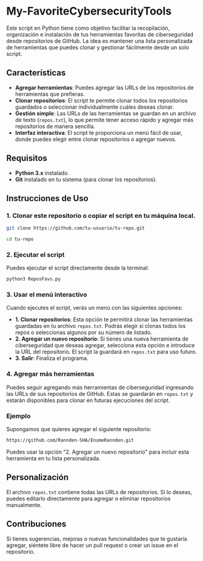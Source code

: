 # My-FavoriteCybersecurityTools

Este script en Python tiene como objetivo facilitar la recopilación, organización e instalación de tus herramientas favoritas de ciberseguridad desde repositorios de GitHub. La idea es mantener una lista personalizada de herramientas que puedes clonar y gestionar fácilmente desde un solo script.

## Características

- **Agregar herramientas**: Puedes agregar las URLs de los repositorios de herramientas que prefieras.
- **Clonar repositorios**: El script te permite clonar todos los repositorios guardados o seleccionar individualmente cuáles deseas clonar.
- **Gestión simple**: Las URLs de las herramientas se guardan en un archivo de texto (`repos.txt`), lo que permite tener acceso rápido y agregar más repositorios de manera sencilla.
- **Interfaz interactiva**: El script te proporciona un menú fácil de usar, donde puedes elegir entre clonar repositorios o agregar nuevos.

## Requisitos

- **Python 3.x** instalado.
- **Git** instalado en tu sistema (para clonar los repositorios).

## Instrucciones de Uso

### 1. Clonar este repositorio o copiar el script en tu máquina local.

```bash
git clone https://github.com/tu-usuario/tu-repo.git
```

```bash
cd tu-repo
```

### 2. Ejecutar el script

Puedes ejecutar el script directamente desde la terminal:

```bash
python3 ReposFavs.py
```

### 3. Usar el menú interactivo

Cuando ejecutes el script, verás un menú con las siguientes opciones:

- **1. Clonar repositorios**: Esta opción te permitirá clonar las herramientas guardadas en tu archivo `repos.txt`. Podrás elegir si clonas todos los repos o seleccionas algunos por su número de listado.
- **2. Agregar un nuevo repositorio**: Si tienes una nueva herramienta de ciberseguridad que deseas agregar, selecciona esta opción e introduce la URL del repositorio. El script la guardará en `repos.txt` para uso futuro.
- **3. Salir**: Finaliza el programa.

### 4. Agregar más herramientas

Puedes seguir agregando más herramientas de ciberseguridad ingresando las URLs de sus repositorios de GitHub. Estas se guardarán en `repos.txt` y estarán disponibles para clonar en futuras ejecuciones del script.

### Ejemplo

Supongamos que quieres agregar el siguiente repositorio:

```bash
https://github.com/Rannden-SHA/EnumeRannden.git
```

Puedes usar la opción "2. Agregar un nuevo repositorio" para incluir esta herramienta en tu lista personalizada.

## Personalización

El archivo `repos.txt` contiene todas las URLs de repositorios. Si lo deseas, puedes editarlo directamente para agregar o eliminar repositorios manualmente.

## Contribuciones

Si tienes sugerencias, mejoras o nuevas funcionalidades que te gustaría agregar, siéntete libre de hacer un pull request o crear un issue en el repositorio.
